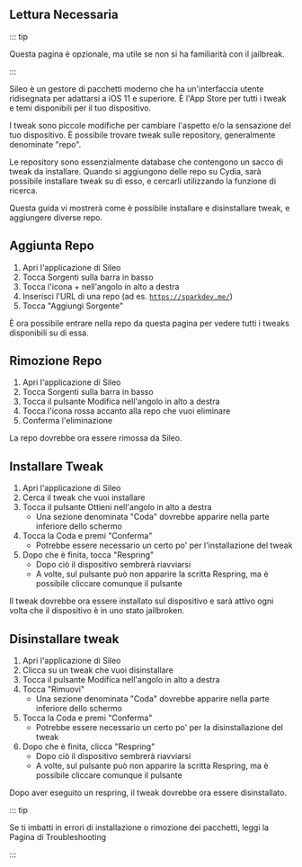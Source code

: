 ## Lettura Necessaria

::: tip

Questa pagina è opzionale, ma utile se non si ha familiarità con il jailbreak.

:::

Sileo è un gestore di pacchetti moderno che ha un'interfaccia utente ridisegnata per adattarsi a iOS 11 e superiore. È l'App Store per tutti i tweak e temi disponibili per il tuo dispositivo.

<p><router-link to="/it_IT/faq/#what-are-tweaks">I tweak</router-link> sono piccole modifiche per cambiare l'aspetto e/o la sensazione del tuo dispositivo. È possibile trovare tweak sulle repository, generalmente denominate "repo".</p>

<p><router-link to="/it_IT/faq/#what-s-a-repo">Le repository</router-link> sono essenzialmente database che contengono un sacco di tweak da installare. Quando si aggiungono delle repo su Cydia, sarà possibile installare tweak su di esso, e cercarli utilizzando la funzione di ricerca.</p>

Questa guida vi mostrerà come è possibile installare e disinstallare tweak, e aggiungere diverse repo.

## Aggiunta Repo

1. Apri l'applicazione di Sileo
1. Tocca Sorgenti sulla barra in basso
1. Tocca l'icona + nell'angolo in alto a destra
1. Inserisci l'URL di una repo (ad es. [`https://sparkdev.me/`](https://sparkdev.me/))
1. Tocca "Aggiungi Sorgente"

È ora possibile entrare nella repo da questa pagina per vedere tutti i tweaks disponibili su di essa.

## Rimozione Repo

1. Apri l'applicazione di Sileo
1. Tocca Sorgenti sulla barra in basso
1. Tocca il pulsante Modifica nell'angolo in alto a destra
1. Tocca l'icona rossa accanto alla repo che vuoi eliminare
1. Conferma l'eliminazione

La repo dovrebbe ora essere rimossa da Sileo.

## Installare Tweak

1. Apri l'applicazione di Sileo
1. Cerca il tweak che vuoi installare
1. Tocca il pulsante Ottieni nell'angolo in alto a destra
    - Una sezione denominata "Coda" dovrebbe apparire nella parte inferiore dello schermo
1. Tocca la Coda e premi "Conferma"
    - Potrebbe essere necessario un certo po' per l'installazione del tweak
1. Dopo che è finita, tocca "<router-link to="/it_IT/faq/#what-is-respringing">Respring</router-link>"
    - Dopo ciò il dispositivo sembrerà riavviarsi
    - A volte, sul pulsante può non apparire la scritta Respring, ma è possibile cliccare comunque il pulsante

Il tweak dovrebbe ora essere installato sul dispositivo e sarà attivo ogni volta che il dispositivo è in uno stato jailbroken.

## Disinstallare tweak

1. Apri l'applicazione di Sileo
1. Clicca su un tweak che vuoi disinstallare
1. Tocca il pulsante Modifica nell'angolo in alto a destra
1. Tocca "Rimuovi"
    - Una sezione denominata "Coda" dovrebbe apparire nella parte inferiore dello schermo
1. Tocca la Coda e premi "Conferma"
    - Potrebbe essere necessario un certo po' per la disinstallazione del tweak
1. Dopo che è finita, clicca "<router-link to="/it_IT/faq/#what-is-respringing">Respring</router-link>"
    - Dopo ciò il dispositivo sembrerà riavviarsi
    - A volte, sul pulsante può non apparire la scritta Respring, ma è possibile cliccare comunque il pulsante

Dopo aver eseguito un respring, il tweak dovrebbe ora essere disinstallato.

::: tip

Se ti imbatti in errori di installazione o rimozione dei pacchetti, leggi la <router-link to="/it_IT/troubleshooting/#fixing-package-installation-errors-on-sileo">Pagina di</router-link> Troubleshooting

:::
